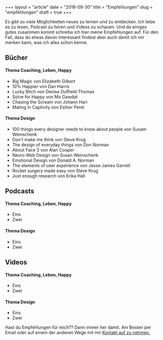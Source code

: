 +++
layout = "article"
date = "2018-09-30"
title = "Empfehlungen"
slug = "empfehlungen"
draft = true
+++

Es gibt so viele Möglichkeiten neues zu lernen und zu entdecken. Ich liebe es zu lesen, Podcast zu hören und Videos zu schauen. Und da einiges gutes zusammen kommt schreibe ich hier meine Empfehlungen auf. Für den Fall, dass du etwas davon interessant findest aber auch damit ich mir merken kann, was ich alles schon kenne.  

## Bücher

<!-- ![Buecher](/img/blog/resources_books.jpg)
 -->
#### Thema Coaching, Leben, Happy

- Big Magic von Elizabeth Gilbert
- 10% Happier von Dan Harris
- Lucky Bitch von Denise Duffield-Thomas
- Solve for Happy von Mo Gawdat
- Chasing the Scream von Johann Hari
- Mating in Captivity von Esther Perel

#### Thema Design

- 100 things every designer needs to know about people von Susam Weinschenk
- Don't make me think von Steve Krug
- The design of everyday things von Don Norman
- About Face 3 von Alan Cooper
- Neuro Web Design von Susan Weinschenk
- Emotional Design von Donald A. Norman
- The elements of user experience von Jesse James Garrett
- Rocket surgery made easy von Steve Krug
- Just enough research von Erika Hall

## Podcasts

<!-- ![Buecher](/img/blog/headphones-sofa.jpg)
 -->

#### Thema Coaching, Leben, Happy

- Eins
- Zwei

#### Thema Design

- Eins
- Zwei

## Videos

<!-- ![Videos](/img/blog/resources_videos.jpg)
 -->
#### Thema Coaching, Leben, Happy

- Eins
- Zwei

#### Thema Design

- Eins
- Zwei


Hast du Empfehlungen für mich?? Dann immer her damit. Am Besten per Email oder auf einem der anderen Wege mit mir <a href="/contact/#contact">Kontakt auf zu nehmen.</a>